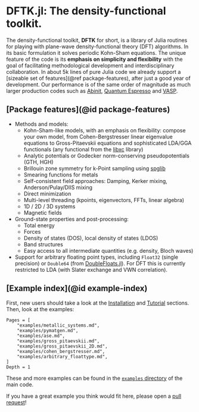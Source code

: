 # DFTK.jl: The density-functional toolkit.

The density-functional toolkit, **DFTK** for short, is a library of
Julia routines for playing with plane-wave
density-functional theory (DFT) algorithms.
In its basic formulation it solves periodic Kohn-Sham equations.
The unique feature of the code is its **emphasis on simplicity
and flexibility**
with the goal of facilitating methodological development and
interdisciplinary collaboration.
In about 5k lines of pure Julia code
we already support a [sizeable set of features](@ref package-features),
after just a good year of development.
Our performance is of the same order of magnitude as much larger production
codes such as [Abinit](https://www.abinit.org/),
[Quantum Espresso](http://quantum-espresso.org/) and
[VASP](https://www.vasp.at/).

## [Package features](@id package-features)
* Methods and models:
    - Kohn-Sham-like models, with an emphasis on flexibility: compose your own model,
      from Cohen-Bergstresser linear eigenvalue equations to Gross-Pitaevskii equations
      and sophisticated LDA/GGA functionals (any functional from the
      [libxc](https://tddft.org/programs/libxc/) library)
    - Analytic potentials or Godecker norm-conserving pseudopotentials (GTH, HGH)
    - Brillouin zone symmetry for k-Point sampling using [spglib](https://atztogo.github.io/spglib/)
    - Smearing functions for metals
    - Self-consistent field approaches: Damping, Kerker mixing, Anderson/Pulay/DIIS mixing
    - Direct minimization
    - Multi-level threading (kpoints, eigenvectors, FFTs, linear algebra)
    - 1D / 2D / 3D systems
    - Magnetic fields
* Ground-state properties and post-processing:
    - Total energy
    - Forces
    - Density of states (DOS), local density of states (LDOS)
    - Band structures
    - Easy access to all intermediate quantities (e.g. density, Bloch waves)
* Support for arbitrary floating point types, including `Float32` (single precision)
  or `Double64` (from [DoubleFloats.jl](https://github.com/JuliaMath/DoubleFloats.jl)).
  For DFT this is currently restricted to LDA (with Slater exchange and VWN correlation).

## [Example index](@id example-index)
First, new users should take a look at the [Installation](@ref) and [Tutorial](@ref) sections. Then, look at the examples:

```@contents
Pages = [
    "examples/metallic_systems.md",
    "examples/pymatgen.md",
    "examples/ase.md",
    "examples/gross_pitaevskii.md",
    "examples/gross_pitaevskii_2D.md",
    "examples/cohen_bergstresser.md",
    "examples/arbitrary_floattype.md",
]
Depth = 1
```

These and more examples can be found in the [`examples`
directory](https://dftk.org/tree/master/examples) of the main code.

If you have a great example you think would fit here, please open a [pull request](https://github.com/JuliaMolSim/DFTK.jl/pulls)!
